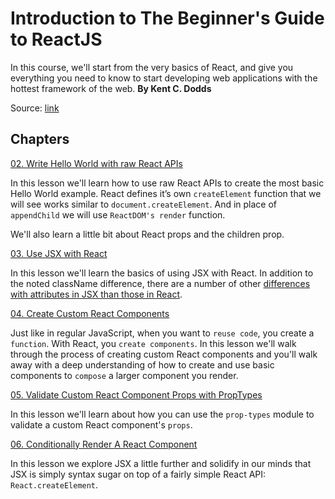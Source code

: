 # Introduction to The Beginner's Guide to ReactJS

In this course, we'll start from the very basics of React, and give you everything you need to know to start developing web applications with the hottest framework of the web. **By Kent C. Dodds**

Source: [link](https://egghead.io/lessons/react-introduction-to-the-beginner-s-guide-to-reactjs)

## Chapters

[02. Write Hello World with raw React APIs](https://github.com/xgirma/intro-to-the-beginner-guid-to-ractjs/tree/ch.02/chapters/ch.02)

In this lesson we'll learn how to use raw React APIs to create the most basic Hello World example. React defines it’s own `createElement` function that we will see works similar to `document.createElement`. And in place of `appendChild` we will use `ReactDOM's render` function.

We'll also learn a little bit about React props and the children prop.

[03. Use JSX with React](https://github.com/xgirma/intro-to-the-beginner-guid-to-ractjs/tree/ch.03/chapters/ch.03)

In this lesson we'll learn the basics of using JSX with React. In addition to the noted className difference, there are a number of other [differences with attributes in JSX than those in React](https://reactjs.org/docs/dom-elements.html).


[04. Create Custom React Components](https://github.com/xgirma/intro-to-the-beginner-guid-to-ractjs/tree/ch.04/chapters/ch.04)

Just like in regular JavaScript, when you want to `reuse code`, you create a `function`. With React, you `create components`. In this lesson we'll walk through the process of creating custom React components and you'll walk away with a deep understanding of how to create and use basic components to `compose` a larger component you render.

[05. Validate Custom React Component Props with PropTypes](https://github.com/xgirma/intro-to-the-beginner-guid-to-ractjs/tree/ch.05/chapters/ch.05)

In this lesson we'll learn about how you can use the `prop-types` module to validate a custom React component's `props`.

[06. Conditionally Render A React Component](https://github.com/xgirma/intro-to-the-beginner-guid-to-ractjs/tree/ch.06/chapters/ch.06)
 
 In this lesson we explore JSX a little further and solidify in our minds that JSX is simply syntax sugar on top of a fairly simple React API: `React.createElement`.
 
 